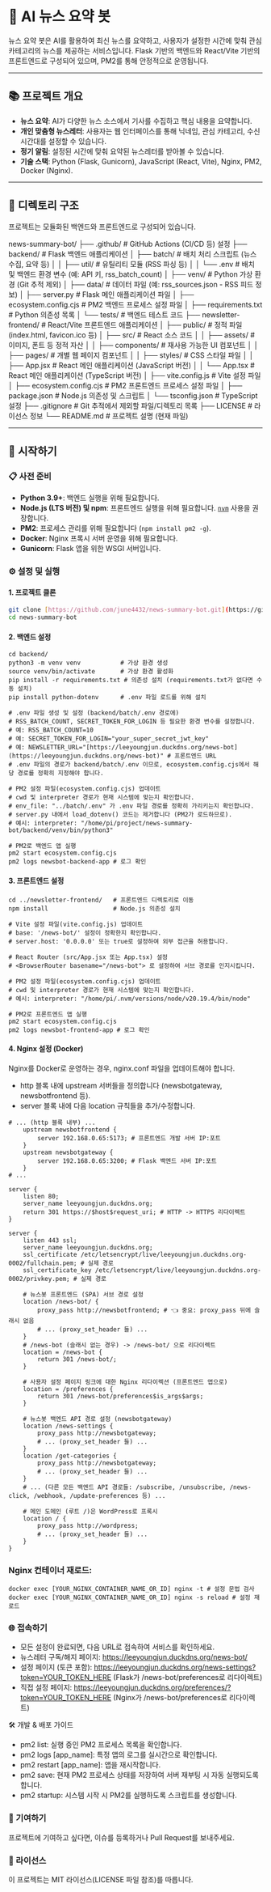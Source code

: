 # 🤖 AI 뉴스 요약 봇

뉴스 요약 봇은 AI를 활용하여 최신 뉴스를 요약하고, 사용자가 설정한 시간에 맞춰 관심 카테고리의 뉴스를 제공하는 서비스입니다. Flask 기반의 백엔드와 React/Vite 기반의 프론트엔드로 구성되어 있으며, PM2를 통해 안정적으로 운영됩니다.

---

## 📚 프로젝트 개요

* **뉴스 요약**: AI가 다양한 뉴스 소스에서 기사를 수집하고 핵심 내용을 요약합니다.
* **개인 맞춤형 뉴스레터**: 사용자는 웹 인터페이스를 통해 닉네임, 관심 카테고리, 수신 시간대를 설정할 수 있습니다.
* **정기 알림**: 설정된 시간에 맞춰 요약된 뉴스레터를 받아볼 수 있습니다.
* **기술 스택**: Python (Flask, Gunicorn), JavaScript (React, Vite), Nginx, PM2, Docker (Nginx).

---

## 📁 디렉토리 구조

프로젝트는 모듈화된 백엔드와 프론트엔드로 구성되어 있습니다.

news-summary-bot/
├── .github/                 # GitHub Actions (CI/CD 등) 설정
├── backend/                 # Flask 백엔드 애플리케이션
│   ├── batch/               # 배치 처리 스크립트 (뉴스 수집, 요약 등)
│   │   ├── util/            # 유틸리티 모듈 (RSS 파싱 등)
│   │   └── .env             # 배치 및 백엔드 환경 변수 (예: API 키, rss_batch_count)
│   ├── venv/                # Python 가상 환경 (Git 추적 제외)
│   ├── data/                # 데이터 파일 (예: rss_sources.json - RSS 피드 정보)
│   ├── server.py            # Flask 메인 애플리케이션 파일
│   ├── ecosystem.config.cjs # PM2 백엔드 프로세스 설정 파일
│   ├── requirements.txt     # Python 의존성 목록
│   └── tests/               # 백엔드 테스트 코드
├── newsletter-frontend/     # React/Vite 프론트엔드 애플리케이션
│   ├── public/              # 정적 파일 (index.html, favicon.ico 등)
│   ├── src/                 # React 소스 코드
│   │   ├── assets/          # 이미지, 폰트 등 정적 자산
│   │   ├── components/      # 재사용 가능한 UI 컴포넌트
│   │   ├── pages/           # 개별 웹 페이지 컴포넌트
│   │   ├── styles/          # CSS 스타일 파일
│   │   ├── App.jsx          # React 메인 애플리케이션 (JavaScript 버전)
│   │   └── App.tsx          # React 메인 애플리케이션 (TypeScript 버전)
│   ├── vite.config.js       # Vite 설정 파일
│   ├── ecosystem.config.cjs # PM2 프론트엔드 프로세스 설정 파일
│   ├── package.json         # Node.js 의존성 및 스크립트
│   └── tsconfig.json        # TypeScript 설정
├── .gitignore               # Git 추적에서 제외할 파일/디렉토리 목록
├── LICENSE                  # 라이선스 정보
└── README.md                # 프로젝트 설명 (현재 파일)

---

## 🚀 시작하기

### 📋 사전 준비

* **Python 3.9+**: 백엔드 실행을 위해 필요합니다.
* **Node.js (LTS 버전) 및 npm**: 프론트엔드 실행을 위해 필요합니다. [`nvm`](https://github.com/nvm-sh/nvm) 사용을 권장합니다.
* **PM2**: 프로세스 관리를 위해 필요합니다 (`npm install pm2 -g`).
* **Docker**: Nginx 프록시 서버 운영을 위해 필요합니다.
* **Gunicorn**: Flask 앱을 위한 WSGI 서버입니다.

### ⚙️ 설정 및 실행

#### 1. 프로젝트 클론

```bash
git clone [https://github.com/june4432/news-summary-bot.git](https://github.com/june4432/news-summary-bot.git)
cd news-summary-bot
```

#### 2. 백엔드 설정
```
cd backend/
python3 -m venv venv           # 가상 환경 생성
source venv/bin/activate       # 가상 환경 활성화
pip install -r requirements.txt # 의존성 설치 (requirements.txt가 없다면 수동 설치)
pip install python-dotenv      # .env 파일 로드를 위해 설치

# .env 파일 생성 및 설정 (backend/batch/.env 경로에)
# RSS_BATCH_COUNT, SECRET_TOKEN_FOR_LOGIN 등 필요한 환경 변수를 설정합니다.
# 예: RSS_BATCH_COUNT=10
# 예: SECRET_TOKEN_FOR_LOGIN="your_super_secret_jwt_key"
# 예: NEWSLETTER_URL="[https://leeyoungjun.duckdns.org/news-bot](https://leeyoungjun.duckdns.org/news-bot)" # 프론트엔드 URL
# .env 파일의 경로가 backend/batch/.env 이므로, ecosystem.config.cjs에서 해당 경로를 정확히 지정해야 합니다.

# PM2 설정 파일(ecosystem.config.cjs) 업데이트
# cwd 및 interpreter 경로가 현재 시스템에 맞는지 확인합니다.
# env_file: "../batch/.env" 가 .env 파일 경로를 정확히 가리키는지 확인합니다.
# server.py 내에서 load_dotenv() 코드는 제거합니다 (PM2가 로드하므로).
# 예시: interpreter: "/home/pi/project/news-summary-bot/backend/venv/bin/python3"

# PM2로 백엔드 앱 실행
pm2 start ecosystem.config.cjs
pm2 logs newsbot-backend-app # 로그 확인
```

#### 3. 프론트엔드 설정
```
cd ../newsletter-frontend/   # 프론트엔드 디렉토리로 이동
npm install                  # Node.js 의존성 설치

# Vite 설정 파일(vite.config.js) 업데이트
# base: '/news-bot/' 설정이 정확한지 확인합니다.
# server.host: '0.0.0.0' 또는 true로 설정하여 외부 접근을 허용합니다.

# React Router (src/App.jsx 또는 App.tsx) 설정
# <BrowserRouter basename="/news-bot"> 로 설정하여 서브 경로를 인지시킵니다.

# PM2 설정 파일(ecosystem.config.cjs) 업데이트
# cwd 및 interpreter 경로가 현재 시스템에 맞는지 확인합니다.
# 예시: interpreter: "/home/pi/.nvm/versions/node/v20.19.4/bin/node"

# PM2로 프론트엔드 앱 실행
pm2 start ecosystem.config.cjs
pm2 logs newsbot-frontend-app # 로그 확인
```

#### 4. Nginx 설정 (Docker)
Nginx를 Docker로 운영하는 경우, nginx.conf 파일을 업데이트해야 합니다.
- http 블록 내에 upstream 서버들을 정의합니다 (newsbotgateway, newsbotfrontend 등).
- server 블록 내에 다음 location 규칙들을 추가/수정합니다.
```
# ... (http 블록 내부) ...
    upstream newsbotfrontend {
        server 192.168.0.65:5173; # 프론트엔드 개발 서버 IP:포트
    }
    upstream newsbotgateway {
        server 192.168.0.65:3200; # Flask 백엔드 서버 IP:포트
    }
# ...

server {
    listen 80;
    server_name leeyoungjun.duckdns.org;
    return 301 https://$host$request_uri; # HTTP -> HTTPS 리다이렉트
}

server {
    listen 443 ssl;
    server_name leeyoungjun.duckdns.org;
    ssl_certificate /etc/letsencrypt/live/leeyoungjun.duckdns.org-0002/fullchain.pem; # 실제 경로
    ssl_certificate_key /etc/letsencrypt/live/leeyoungjun.duckdns.org-0002/privkey.pem; # 실제 경로

    # 뉴스봇 프론트엔드 (SPA) 서브 경로 설정
    location /news-bot/ {
        proxy_pass http://newsbotfrontend; # 👈 중요: proxy_pass 뒤에 슬래시 없음
        # ... (proxy_set_header 들) ...
    }
    # /news-bot (슬래시 없는 경우) -> /news-bot/ 으로 리다이렉트
    location = /news-bot {
        return 301 /news-bot/;
    }

    # 사용자 설정 페이지 링크에 대한 Nginx 리다이렉션 (프론트엔드 앱으로)
    location = /preferences {
        return 301 /news-bot/preferences$is_args$args;
    }

    # 뉴스봇 백엔드 API 경로 설정 (newsbotgateway)
    location /news-settings {
        proxy_pass http://newsbotgateway;
        # ... (proxy_set_header 들) ...
    }
    location /get-categories {
        proxy_pass http://newsbotgateway;
        # ... (proxy_set_header 들) ...
    }
    # ... (다른 모든 백엔드 API 경로들: /subscribe, /unsubscribe, /news-click, /webhook, /update-preferences 등) ...

    # 메인 도메인 (루트 /)은 WordPress로 프록시
    location / {
        proxy_pass http://wordpress;
        # ... (proxy_set_header 들) ...
    }
}
```

### Nginx 컨테이너 재로드:
```
docker exec [YOUR_NGINX_CONTAINER_NAME_OR_ID] nginx -t # 설정 문법 검사
docker exec [YOUR_NGINX_CONTAINER_NAME_OR_ID] nginx -s reload # 설정 재로드
```

### 🌐 접속하기
- 모든 설정이 완료되면, 다음 URL로 접속하여 서비스를 확인하세요.
- 뉴스레터 구독/해지 페이지: https://leeyoungjun.duckdns.org/news-bot/
- 설정 페이지 (토큰 포함): https://leeyoungjun.duckdns.org/news-settings?token=YOUR_TOKEN_HERE (Flask가 /news-bot/preferences로 리다이렉트)
- 직접 설정 페이지: https://leeyoungjun.duckdns.org/preferences/?token=YOUR_TOKEN_HERE (Nginx가 /news-bot/preferences로 리다이렉트)

🛠️ 개발 & 배포 가이드
- pm2 list: 실행 중인 PM2 프로세스 목록을 확인합니다.
- pm2 logs [app_name]: 특정 앱의 로그를 실시간으로 확인합니다.
- pm2 restart [app_name]: 앱을 재시작합니다.
- pm2 save: 현재 PM2 프로세스 상태를 저장하여 서버 재부팅 시 자동 실행되도록 합니다.
- pm2 startup: 시스템 시작 시 PM2를 실행하도록 스크립트를 생성합니다.

### 🤝 기여하기
프로젝트에 기여하고 싶다면, 이슈를 등록하거나 Pull Request를 보내주세요.

### 📄 라이선스
이 프로젝트는 MIT 라이선스(LICENSE 파일 참조)를 따릅니다.